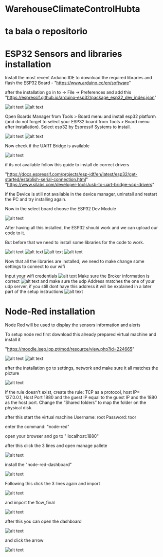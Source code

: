 # WarehouseClimateControlHubta

# ta bala o repositorio

# ESP32 Sensors and libraries installation

Install the most recent Arduino IDE to download the required libraries and flash the ESP32 Board - "https://www.arduino.cc/en/software"

after the installation go in to -> File -> Preferences and add this "https://espressif.github.io/arduino-esp32/package_esp32_dev_index.json"

![alt text](Fotos/Screenshot_2.png)
![alt text](Fotos/Screenshot_1.png)

Open Boards Manager from Tools > Board menu and install esp32 platform (and do not forget to select
your ESP32 board from Tools > Board menu after installation).
Select esp32 by Espressif Systems to install.

![alt text](Fotos/Screenshot_3.png)
![alt text](Fotos/Screenshot_4.png)

Now check if the UART Bridge is available

![alt text](Fotos/Screenshot_5.png)

if its not available follow this guide to install de correct drivers

"https://docs.espressif.com/projects/esp-idf/en/latest/esp32/get-started/establish-serial-connection.html"
"https://www.silabs.com/developer-tools/usb-to-uart-bridge-vcp-drivers"

if the Device is still not available in the device manager, uninstall and restart the PC and try installing again.

Now in the select board choose the ESP32 Dev Module

![alt text](Fotos/Screenshot_6.png)

After having all this installed, the ESP32 should work and we can upload our code to it.

But before that we need to install some libraries for the code to work.

![alt text](Fotos/Screenshot_7.png)
![alt text](Fotos/Screenshot_8.png)
![alt text](Fotos/Screenshot_9.png)
![alt text](Fotos/Screenshot_10.png)


Now that all the libraries are installed, we need to make change some settings to connect to our wifi

Input your wifi credentials
![alt text](Fotos/Screenshot_11.png)
Make sure the Broker information is correct
![alt text](Fotos/Screenshot_12.png)
and make sure the udp Address matches the one of your udp server, if you still dont have this address it will be explained in a later part of the setup instructions
![alt text](Fotos/Screenshot_13.png)




# Node-Red installation

Node Red will be used to display the sensors information and alerts

To setup node red first download this already prepared virtual machine and install it

"https://moodle.isep.ipp.pt/mod/resource/view.php?id=224665"

![alt text](Fotos/Screenshot_14.png)
![alt text](Fotos/Screenshot_15.png)

after the installation go to settings, network and make sure it all matches the picture

![alt text](Fotos/Screenshot_16.png)

If the rule doesn't exist, create the rule: TCP as a protocol, host IP= 127.0.0.1, Host Port 1880 and the
guest IP equal to the guest IP and the 1880 as the host port.
Change the “Shared folders” to map the folder on the physical disk.

after this start the virtual machine
Username: root
Password: toor

enter the command: "node-red"

open your browser and go to " localhost:1880"

after this click the 3 lines and open manage pallete

![alt text](Fotos/Screenshot_17.png)

install the "node-red-dashboard"

![alt text](Fotos/Screenshot_18.png)

Following this click the 3 lines again and import

![alt text](Fotos/Screenshot_19.png)

and import the flow_final

![alt text](Fotos/Screenshot_20.png)

after this you can open the dashboard

![alt text](Fotos/Screenshot_21.png)

and click the arrow

![alt text](Fotos/Screenshot_23.png)


